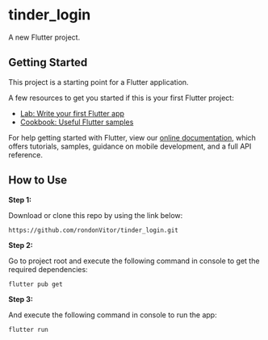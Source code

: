 # tinder_login

A new Flutter project.

## Getting Started

This project is a starting point for a Flutter application.

A few resources to get you started if this is your first Flutter project:

- [Lab: Write your first Flutter app](https://flutter.dev/docs/get-started/codelab)
- [Cookbook: Useful Flutter samples](https://flutter.dev/docs/cookbook)

For help getting started with Flutter, view our
[online documentation](https://flutter.dev/docs), which offers tutorials,
samples, guidance on mobile development, and a full API reference.

## How to Use 

**Step 1:**

Download or clone this repo by using the link below:

```
https://github.com/rondonVitor/tinder_login.git
```

**Step 2:**

Go to project root and execute the following command in console to get the required dependencies: 

```
flutter pub get 
```

**Step 3:**

And execute the following command in console to run the app: 

```
flutter run 
```